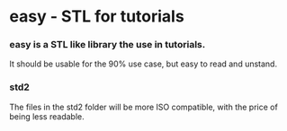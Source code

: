 # easy - STL for tutorials

### easy is a STL like library the use in tutorials.

It should be usable for the 90% use case, but easy to read and unstand.

### std2

The files in the std2 folder will be more ISO compatible, with the price of being less readable.


